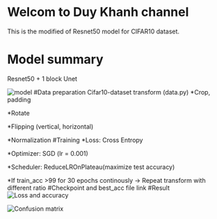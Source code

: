 # Welcom to Duy Khanh channel
This is the modified of Resnet50 model for CIFAR10 dataset.
# Model summary
Resnet50 + 1 block Unet

![model]()
#Data preparation
Cifar10-dataset transform (data.py)
*Crop, padding

*Rotate

*Flipping (vertical, horizontal)

*Normalization
#Training
*Loss: Cross Entropy

*Optimizer: SGD (lr = 0.001)

*Scheduler: ReduceLROnPlateau(maximize test accuracy)

*If train_acc >99 for 30 epochs continously -> Repeat transform with different ratio
#Checkpoint and best_acc file link
#Result
![Loss and accuracy]()

![Confusion matrix]()

